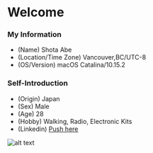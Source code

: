 # Welcome

### My Information
  - (Name) Shota Abe
  - (Location/Time Zone) Vancouver,BC/UTC-8
  - (OS/Version) macOS Catalina/10.15.2

### Self-Introduction
  - (Origin) Japan
  - (Sex) Male
  - (Age) 28
  - (Hobby) Walking, Radio, Electronic Kits
  - (Linkedin) [Push here](https://www.linkedin.com/in/shota-a-0a928b190)

![alt text][logo]

[logo]: https://raw.githack.com/sabe-lab/sabe-lab.github.io/sabe-new-branch/#!images/ninja.jpg
